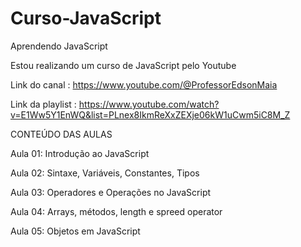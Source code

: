 # Curso-JavaScript
 Aprendendo JavaScript

Estou realizando um curso de JavaScript pelo Youtube


Link do canal : https://www.youtube.com/@ProfessorEdsonMaia

Link da playlist : https://www.youtube.com/watch?v=E1Ww5Y1EnWQ&list=PLnex8IkmReXxZEXje06kW1uCwm5iC8M_Z


CONTEÚDO DAS AULAS 

Aula 01: Introdução ao JavaScript

Aula 02: Sintaxe, Variáveis, Constantes, Tipos

Aula 03: Operadores e Operações no JavaScript

Aula 04: Arrays, métodos, length e spreed operator

Aula 05: Objetos em JavaScript